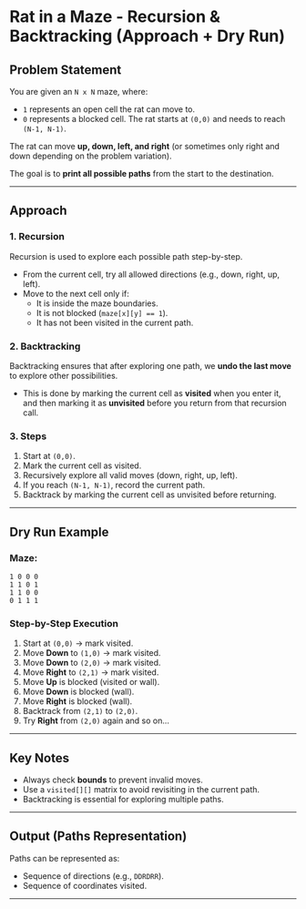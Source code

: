 
# Rat in a Maze - Recursion & Backtracking (Approach + Dry Run)

## Problem Statement
You are given an `N x N` maze, where:
- `1` represents an open cell the rat can move to.
- `0` represents a blocked cell.
The rat starts at `(0,0)` and needs to reach `(N-1, N-1)`.

The rat can move **up, down, left, and right** (or sometimes only right and down depending on the problem variation).

The goal is to **print all possible paths** from the start to the destination.

---

## Approach

### 1. Recursion
Recursion is used to explore each possible path step-by-step.
- From the current cell, try all allowed directions (e.g., down, right, up, left).
- Move to the next cell only if:
  - It is inside the maze boundaries.
  - It is not blocked (`maze[x][y] == 1`).
  - It has not been visited in the current path.

### 2. Backtracking
Backtracking ensures that after exploring one path, we **undo the last move** to explore other possibilities.
- This is done by marking the current cell as **visited** when you enter it, and then marking it as **unvisited** before you return from that recursion call.

### 3. Steps
1. Start at `(0,0)`.
2. Mark the current cell as visited.
3. Recursively explore all valid moves (down, right, up, left).
4. If you reach `(N-1, N-1)`, record the current path.
5. Backtrack by marking the current cell as unvisited before returning.

---

## Dry Run Example

### Maze:
```
1 0 0 0
1 1 0 1
1 1 0 0
0 1 1 1
```

### Step-by-Step Execution
1. Start at `(0,0)` → mark visited.
2. Move **Down** to `(1,0)` → mark visited.
3. Move **Down** to `(2,0)` → mark visited.
4. Move **Right** to `(2,1)` → mark visited.
5. Move **Up** is blocked (visited or wall).
6. Move **Down** is blocked (wall).
7. Move **Right** is blocked (wall).
8. Backtrack from `(2,1)` to `(2,0)`.
9. Try **Right** from `(2,0)` again and so on...

---

## Key Notes
- Always check **bounds** to prevent invalid moves.
- Use a `visited[][]` matrix to avoid revisiting in the current path.
- Backtracking is essential for exploring multiple paths.

---

## Output (Paths Representation)
Paths can be represented as:
- Sequence of directions (e.g., `DDRDRR`).
- Sequence of coordinates visited.

---

